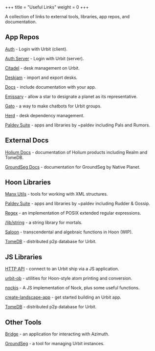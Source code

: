 +++
title = "Useful Links"
weight = 0
+++

A collection of links to external tools, libraries, app repos, and documentation.

## App Repos

[Auth](https://github.com/tinnus-napbus/auth) - Login with Urbit (client).

[Auth Server](https://github.com/tinnus-napbus/auth-server) - Login with Urbit (server).

[Citadel](https://github.com/ryjm/citadel) - desk management on Urbit.

[Deskjam](https://github.com/tinnus-napbus/deskjam) - import and export desks.

[Docs](https://github.com/tinnus-napbus/docs-app) - include documentation with your app.

[Emissary](https://github.com/sigilante/emissary) - allow a star to designate a planet as its representative.

[Gato](https://github.com/midsum-salrux/gato) - a way to make chatbots for Urbit groups.

[Herd](https://github.com/midsum-salrux/herd) - desk dependency management.

[Paldev Suite](https://github.com/Fang-/suite) - apps and libraries by ~paldev including Pals and Rumors.

## External Docs

[Holium Docs](https://docs.holium.com/main/) - documentation of Holium products including Realm and TomeDB.

[GroundSeg Docs](https://manual.groundseg.app/) - documentation for GroundSeg by Native Planet.

## Hoon Libraries

[Manx Utils](https://github.com/tinnus-napbus/manx-utils) - tools for working with XML structures.

[Paldev Suite](https://github.com/Fang-/suite) - apps and libraries by ~paldev including Rudder & Gossip.

[Regex](https://github.com/lynko/re.hoon) - an implementation of POSIX extended regular expressions.

[/lib/string](https://github.com/sigilante/string) - a string library for mortals.

[Saloon](https://github.com/sigilante/saloon) - transcendental and algebraic functions in Hoon (WIP).

[TomeDB](https://github.com/holium/tome-db) - distributed p2p database for Urbit.

## JS Libraries

[HTTP API](https://github.com/urbit/js-http-api) - connect to an Urbit ship via a JS application.

[urbit-ob](https://github.com/urbit/urbit-ob) - utilities for Hoon-style atom printing and conversion.

[nockjs](https://github.com/urbit/nockjs) - A JS implementation of Nock, plus some useful functions.

[create-landscape-app](https://github.com/urbit/create-landscape-app) - get started building an Urbit app.

[TomeDB](https://github.com/holium/tome-db) - distributed p2p database for Urbit.

## Other Tools

[Bridge](https://github.com/urbit/bridge) - an application for interacting with Azimuth.

[GroundSeg](https://github.com/Native-Planet/GroundSeg) - a tool for managing Urbit instances.
